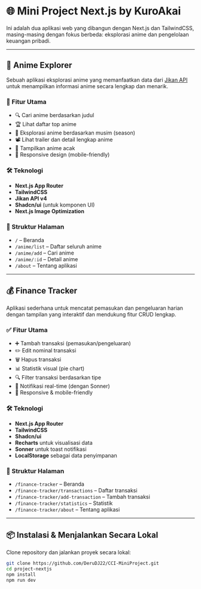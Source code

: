 # 🌐 Mini Project Next.js by KuroAkai

Ini adalah dua aplikasi web yang dibangun dengan Next.js dan TailwindCSS, masing-masing dengan fokus berbeda: eksplorasi anime dan pengelolaan keuangan pribadi.

---

## 🎌 Anime Explorer

Sebuah aplikasi eksplorasi anime yang memanfaatkan data dari [Jikan API](https://jikan.moe/) untuk menampilkan informasi anime secara lengkap dan menarik.

### 🚀 Fitur Utama

- 🔍 Cari anime berdasarkan judul
- 🏆 Lihat daftar top anime
- 🌸 Eksplorasi anime berdasarkan musim (season)
- 📽️ Lihat trailer dan detail lengkap anime
- 🎲 Tampilkan anime acak
- 📱 Responsive design (mobile-friendly)

### 🛠️ Teknologi

- **Next.js App Router**
- **TailwindCSS**
- **Jikan API v4**
- **Shadcn/ui** (untuk komponen UI)
- **Next.js Image Optimization**

### 📂 Struktur Halaman

- `/` – Beranda
- `/anime/list` – Daftar seluruh anime
- `/anime/add` – Cari anime
- `/anime/:id` – Detail anime
- `/about` – Tentang aplikasi

---

## 💰 Finance Tracker

Aplikasi sederhana untuk mencatat pemasukan dan pengeluaran harian dengan tampilan yang interaktif dan mendukung fitur CRUD lengkap.

### ✅ Fitur Utama

- ➕ Tambah transaksi (pemasukan/pengeluaran)
- ✏️ Edit nominal transaksi
- 🗑️ Hapus transaksi
- 📊 Statistik visual (pie chart)
- 🔍 Filter transaksi berdasarkan tipe
- 🔔 Notifikasi real-time (dengan Sonner)
- 📱 Responsive & mobile-friendly

### 🛠️ Teknologi

- **Next.js App Router**
- **TailwindCSS**
- **Shadcn/ui**
- **Recharts** untuk visualisasi data
- **Sonner** untuk toast notifikasi
- **LocalStorage** sebagai data penyimpanan

### 📂 Struktur Halaman

- `/finance-tracker` – Beranda
- `/finance-tracker/transactions` – Daftar transaksi
- `/finance-tracker/add-transaction` – Tambah transaksi
- `/finance-tracker/statistics` – Statistik
- `/finance-tracker/about` – Tentang aplikasi

---

## 📦 Instalasi & Menjalankan Secara Lokal

Clone repository dan jalankan proyek secara lokal:

```bash
git clone https://github.com/DeruDJ22/CCI-MiniProject.git
cd project-nextjs
npm install
npm run dev
